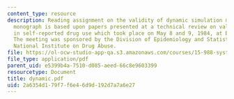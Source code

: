 ```yaml
---
content_type: resource
description: Reading assignment on the validity of dynamic simulation models. This
  monograph is based upon papers presented at a technical review on validity issues
  in self-reported drug use which took place on May 8 and 9, 1984, at Beheads, Maryland.
  The meeting was sponsored by the Division of Epidemiology and Statistical Analysis,
  National Institute on Drug Abuse.
file: https://ol-ocw-studio-app-qa.s3.amazonaws.com/courses/15-988-system-dynamics-self-study-fall-1998-spring-1999/2a6354d179f7f6e46d9d192d7a7a6e27_dynamic.pdf
file_type: application/pdf
parent_uid: e5399b4a-7510-d085-aeed-66c8e9603399
resourcetype: Document
title: dynamic.pdf
uid: 2a6354d1-79f7-f6e4-6d9d-192d7a7a6e27
---
```

